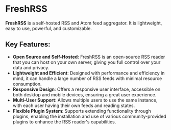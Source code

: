 # FreshRSS
**FreshRSS** is a self-hosted RSS and Atom feed aggregator. It is lightweight, easy to use, powerful, and customizable.

## Key Features:
- **Open Source and Self-Hosted**: FreshRSS is an open-source RSS reader that you can host on your own server, giving you full control over your data and privacy.
- **Lightweight and Efficient**: Designed with performance and efficiency in mind, it can handle a large number of RSS feeds with minimal resource consumption.
- **Responsive Design**: Offers a responsive user interface, accessible on both desktop and mobile devices, ensuring a great user experience.
- **Multi-User Support**: Allows multiple users to use the same instance, with each user having their own feeds and reading states.
- **Flexible Plugin System**: Supports extending functionality through plugins, enabling the installation and use of various community-provided plugins to enhance the RSS reader's capabilities.